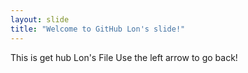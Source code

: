 ```yaml
---
layout: slide
title: "Welcome to GitHub Lon's slide!"
---
```

This is get hub Lon's File
Use the left arrow to go back!
